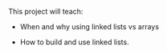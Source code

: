This project will teach:

* When and why using linked lists vs arrays

* How to build and use linked lists.
